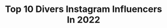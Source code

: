 ---
title: Top 10 Divers Instagram Influencers In 2022
description: >-
  Find top divers Instagram influencers in 2022. Most popular hashtags: #marquinha #gunungrinjani #backtheblue.
platform: Instagram
hits: 4580
text_top: Identify the best Instagram profiles on inBeat.
text_bottom: Our search engine holds 4580 Instagram influencers like this for you to connect with.
profiles:
  - username: "olliverg1"
    fullname: >-
      𝐆𝐀𝐁𝐘 𝐎𝐋𝐋𝐈𝐕𝐄𝐑 ♥
    bio: >-
      83 🌵 @arte__avilar • Humor e Diversão 🎭 •Não assista aos STORIES ⚠️ •Venha ser um Chumbregue ⚡️ •Photographic Mode| Nature Lover ✨
    location: "Brazil"
    followers: 6443
    engagement: 1351
    commentsToLikes: 0.085864
    id: ckaovvtg06b2s0i788albkd6t
    verified: false
    hashtags: "#familiafeliz, #marquinha, #loucura, #bronzeada"
  - username: "downsyndrome_queen"
    fullname: >-
      Enya
    bio: >-
      👸🏼 A girl with Downsyndrome - diversity & inclusion 🦋 🌸 Sharing my life - with help from my sister 👭🏼 🇳🇱 Netherlands #DSQUEEN
    location: "France"
    followers: 18257
    engagement: 949
    commentsToLikes: 0.055337
    id: ck8ta9xrmqy2s0j78i2xwrx07
    verified: false
    hashtags: "#yeshm, #hmxme, #hm, #nationalsisterday"
  - username: "officersofcolor"
    fullname: >-
      Officers Of Color
    bio: >-
      ⚫️🔵⚫️ Celebrating the diversity in Law Enforcement. Showing the world a different perspective. Erasing the stereotype one day at a time. 🇺🇸
    location: "United States"
    followers: 32987
    engagement: 507
    commentsToLikes: 0.059454
    id: ck13bso3wwzeg0i19pljegpug
    verified: false
    hashtags: "#blackpride, #backtheblue, #blackandblue, #swat"
  - username: "satyawinnie"
    fullname: >-
      Satya Winnie | Travel Blogger
    bio: >-
      An adventurous girl from Indonesia🇲🇨 Happy Paraglider, Hiker & Diver. Read her adventure stories on #TravelJournalofSatya 🌞🌊⛰ 💌satyawinnie@gmail.com
    location: "Indonesia"
    followers: 34505
    engagement: 459
    commentsToLikes: 0.091704
    id: ck138jc7ggi650i19vaskllcv
    verified: false
    hashtags: "#jaringaninternetstabil, #barondasulut, #timor, #mountrinjani"
  - username: "vaanruiz"
    fullname: >-
      Van ❀
    bio: >-
      Model • Photograph • Diversity Be kind • Be trueッ
    location: "Brazil"
    followers: 7893
    engagement: 993
    commentsToLikes: 0.099117
    id: ckaox9iascdh40i782nukti5x
    verified: false
    hashtags: "#thepurge"
  - username: "nylaa_a"
    fullname: >-
      Natalia Lewandowska🌸
    bio: >-
      Diver 💦Mermaid🧜‍♀️1999 📍Warsaw 🇵🇱🇻🇳 💌 biznes.nyla@gmail.com 🌸Tiktok: Nylaa.a +1M follow 😻@cat.alek
    location: "Poland"
    followers: 42110
    engagement: 1066
    commentsToLikes: 0.032615
    id: ck8t0dcalronv0j78dt7aq6yk
    verified: false
    hashtags: "#nickelodeon, #nickfluencer, #youareawsome, #samsungpolska"
  - username: "brydenhattie"
    fullname: >-
      Bryden Hattie
    bio: >-
      🔸University of Tennessee🔸 Canadian National Team Diver 🇨🇦 -Youth Olympics -World Championships -Commonwealth Games 🌈👻- Brydenhattie
    location: "United States"
    followers: 9042
    engagement: 1598
    commentsToLikes: 0.039964
    id: ck9hcy43cng0e0j78b9l5p5un
    verified: false
    hashtags: "#chunli, #blacklivesmatter, #olympicday, #teamcanada"
  - username: "nomercyblake"
    fullname: >-
      BLAKE 🌊🧑‍🦲
    bio: >-
      Occhi Diversi
    location: "Italy"
    followers: 8215
    engagement: 1487
    commentsToLikes: 0.041013
    id: ck5ccy0xoi71b0i11lcobc307
    verified: true
    hashtags: ""
  - username: "jugandoconaby"
    fullname: >-
      Jugando con Aby
    bio: >-
      Cuenta administrada por adultos 🤴 Juegos, sorpresas, retos y mucha diversión 🤣 Somos +2,7 Millones de fanabycos 💛 en mi canal de YouTube. Mi Libro:
    location: "Argentina"
    followers: 111751
    engagement: 322
    commentsToLikes: 0.066444
    id: ck0w442itwpaz0i19hulemnr0
    verified: false
    hashtags: "#fanabycos, #operaci, #regalandosonrisas, #disfraz"
  - username: "jovankalexndra"
    fullname: >-
      𝐴𝑙𝑒̀𝑥𝑎𝑛𝑑𝑟𝑎
    bio: >-
      🌊Licensed Scuba Divers 🌏Bibliophile|Astrophile|Thallasophile 🌱@lembehfoundation ______________________________________
    location: "United States"
    followers: 42210
    engagement: 1162
    commentsToLikes: 0.025354
    id: ck14i7k21e1920i19ebi6p017
    verified: false
    hashtags: "#bersamacampina, #toyotaadauntukanda, #stayinside, #campinaicecream"
---